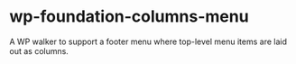 # wp-foundation-columns-menu
A WP walker to support a footer menu where top-level menu items are laid out as columns.
